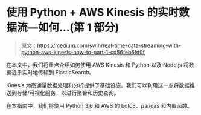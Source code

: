 # 使用 Python + AWS Kinesis 的实时数据流—如何…(第 1 部分)

> 原文：<https://medium.com/swlh/real-time-data-streaming-with-python-aws-kinesis-how-to-part-1-cd56feb6fd0f>

在本文中，我们将重点介绍如何使用 AWS Kinesis 和 Python 以及 Node.js 将数据近乎实时地传输到 ElasticSearch。

Kinesis 为高通量数据处理和分析提供了基础设施。我们可以利用这一点将数据推送到存储/可视化服务，以进行聚合和历史查询。

在本指南中，我们将使用 Python 3.6 和 AWS 的 boto3、pandas 和内置函数。